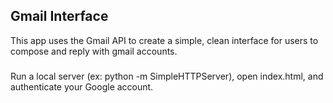 ## Gmail Interface

This app uses the Gmail API to create a simple, clean interface for users to compose and reply with gmail accounts.

###

Run a local server (ex: python -m SimpleHTTPServer), open index.html, and authenticate your Google account.

